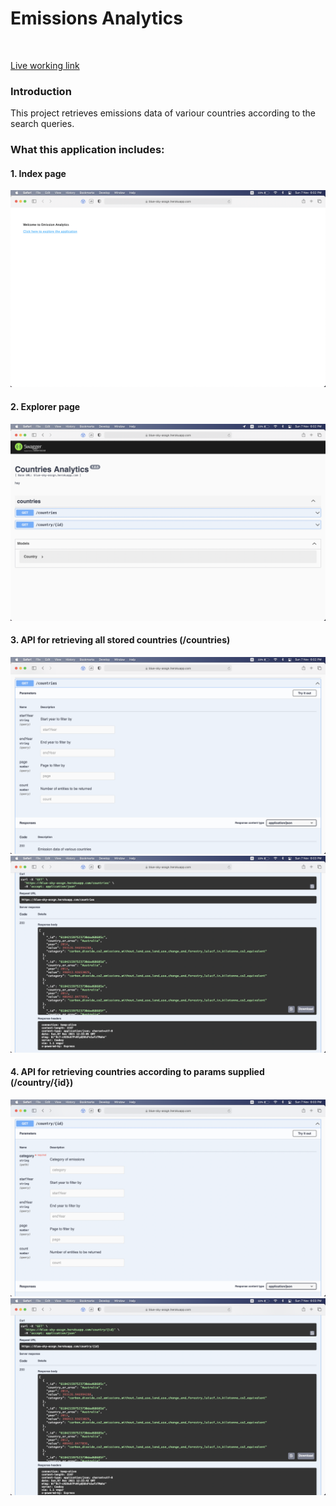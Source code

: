 # Emissions Analytics

<br/>

[Live working link](https://blue-sky-assgn.herokuapp.com)

### Introduction

This project retrieves emissions data of variour countries according to the search queries.
<br/>

### What this application includes:

#### 1. Index page

![Simply links to the explorer page](./screenshots/landing.png)

#### 2. Explorer page

![Swagger UI explorer page](./screenshots/explorer.png)

#### 3. API for retrieving all stored countries (/countries)

![All Countries API Specifications](./screenshots/getAllSpecs.png)
![All Countries API Response](./screenshots/getAllResponse.png)

#### 4. API for retrieving countries according to params supplied (/country/{id})

![Countries Query API Specifications](./screenshots/getFilteredSpecs.png)
![Countries Query API Response](./screenshots/getFilteredResponse.png)